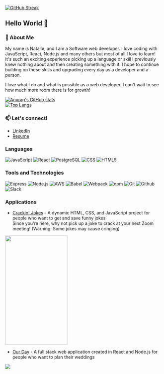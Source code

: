 [![GitHub Streak](https://github-readme-streak-stats.herokuapp.com/?user=NatalieNunez&theme=calm&hide_border=true)](https://git.io/streak-stats)

## Hello World 👋

### 💬 About Me
My name is Natalie, and I am a Software web developer. I love coding with JavaScript, React, Node.js and many others but most of all I love to learn! It's such an exciting experience picking up a language or skill I previously knew nothing about and then creating something with it. I hope to continue building on these skills and upgrading every day as a developer and a person.

I love what I do and what is possible as a web developer. I can't wait to see how much more room there is for growth!

[![Anurag's GitHub stats](https://github-readme-stats.vercel.app/api?username=NatalieNunez&hide=stars,issues,contribs&show_icons=true&title_color=49c4b6&text_color=274a61&icon_color=ffbea6)](https://github.com/anuraghazra/github-readme-stats)\
[![Top Langs](https://github-readme-stats.vercel.app/api/top-langs/?username=NatalieNunez&layout=compact&title_color=49c4b6)](https://github.com/anuraghazra/github-readme-stats)

### 📫 Let's connect!
* [LinkedIn](https://www.linkedin.com/in/natalietnunez/)
* [Resume](https://github.com/NatalieNunez/NatalieNunez/files/6627082/Natalie_Nunez_Resume.pdf)

### Languages
![JavaScript](https://img.shields.io/badge/-JavaScript-000?&logo=JavaScript)
![React](https://img.shields.io/badge/-React-000?&logo=React)
![PostgreSQL](https://img.shields.io/badge/-PostgreSQL-000?&logo=postgresql)
![CSS](https://img.shields.io/badge/-CSS3-000?&logo=css3)
![HTML5](https://img.shields.io/badge/-HTML5-000?&logo=html5)

### Tools and Technologies
![Express](https://img.shields.io/badge/-Express-000?&logo=express)
![Node.js](https://img.shields.io/badge/-Node.js-000?&logo=node.js)
![AWS](https://img.shields.io/badge/-AWS-000?&logo=Amazon-AWS&logoColor=F90)
![Babel](https://img.shields.io/badge/-Babel-000?&logo=babel)
![Webpack](https://img.shields.io/badge/-Webpack-000?&logo=webpack)
![npm](https://img.shields.io/badge/-npm-000?&logo=npm)
![Git](https://img.shields.io/badge/-Git-000?&logo=git)
![Github](https://img.shields.io/badge/-GitHub-000?&logo=github)
![Slack](https://img.shields.io/badge/-Slack-000?&logo=slack)

### Applications
* [Crackin' Jokes](https://natalienunez.github.io/ajax-project/) - A dynamic HTML, CSS, and JavaScript project for people who want to get and save funny jokes\
Since you're here, why not pick up a joke to crack at your next Zoom meeting! (Warning: Some jokes may cause cringing)
<img src="https://user-images.githubusercontent.com/74742148/121431978-f7eb3e80-c92e-11eb-9f85-2b2a3a505469.gif" width="200" height="350" />

* [Our Day](https://our-day-wedding-planner.herokuapp.com/) - A full stack web application created in React and Node.js for people who want to plan their weddings
<img src="https://user-images.githubusercontent.com/74742148/121434162-c58f1080-c931-11eb-95e7-ecd54b6d857b.gif" />
